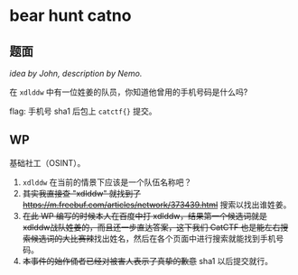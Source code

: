 # bear hunt catno

## 题面

*idea by John, description by Nemo.*

在 `xdlddw` 中有一位姓姜的队员，你知道他曾用的手机号码是什么吗?

flag: 手机号 sha1 后包上 `catctf{}` 提交。

## WP

基础社工（OSINT）。

1. `xdlddw` 在当前的情景下应该是一个队伍名称吧？
2. ~~其实我直接查 "xdlddw" 就找到了 https://m.freebuf.com/articles/network/373439.html~~ 搜索以找出谁姓姜。
3. ~~在此 WP 编写的时候本人在百度中打 xdlddw，结果第一个候选词就是 xdlddw战队姓姜的，而且还一步直达答案，这下我们 CatCTF 也是能左右搜索候选词的大比赛辣~~找出姓名，然后在各个页面中进行搜索就能找到手机号码。
4. ~~本事件的始作俑者已经对被害人表示了真挚的歉意~~ sha1 以后提交就行。
